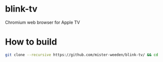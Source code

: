 # blink-tv
Chromium web browser for Apple TV

# How to build
```bash
git clone --recursive https://github.com/mister-weeden/blink-tv/ && cd blink-tv && make
```


